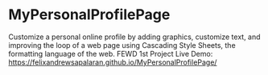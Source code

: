 # MyPersonalProfilePage
Customize a personal online profile by adding graphics, customize text, and improving the loop of a web page using Cascading Style Sheets, the formatting language of the web.
FEWD 1st Project
Live Demo:  https://felixandrewsapalaran.github.io/MyPersonalProfilePage/
